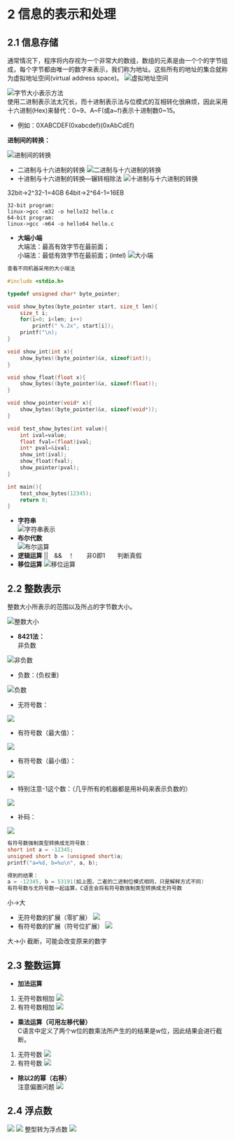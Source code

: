 # **2 信息的表示和处理**
## **2.1 信息存储**
通常情况下，程序将内存视为一个非常大的数组，数组的元素是由一个个的字节组成，每个字节都由唯一的数字来表示，我们称为地址。这些所有的地址的集合就称为虚拟地址空间(virtual address space)。
![虚拟地址空间](photo/chapter_two/2-1.png)

![字节大小表示方法](photo/chapter_two/2-2.png)  
使用二进制表示法太冗长，而十进制表示法与位模式的互相转化很麻烦，因此采用十六进制(Hex)来替代：0\~9、A\~F(或a\~f)表示十进制数0\~15。
+ 例如：0XABCDEF(0xabcdef)(0xAbCdEf)  

**进制间的转换：**  

![进制间的转换](photo/chapter_two/2-3.png)
+ 二进制与十六进制的转换
  ![二进制与十六进制的转换](photo/chapter_two/2-4.png)
+ 十进制与十六进制的转换—辗转相除法
  ![十进制与十六进制的转换](photo/chapter_two/2-5.png)

32bit->2^32-1=4GB
64bit->2^64-1=16EB
```
32-bit program:
linux->gcc -m32 -o hello32 hello.c
64-bit program:
linux->gcc -m64 -o hello64 hello.c
```
+ **大端小端**  
大端法：最高有效字节在最前面；  
小端法：最低有效字节在最前面；(intel)
![大小端](photo/chapter_two/2-6.png)
```C  
查看不同机器采用的大小端法

#include <stdio.h>

typedef unsigned char* byte_pointer;

void show_bytes(byte_pointer start, size_t len){
    size_t i;
    for(i=0; i<len; i++)
        printf(" %.2x", start[i]);
    printf("\n);
}

void show_int(int x){
    show_bytes((byte_pointer)&x, sizeof(int));
}

void show_float(float x){
    show_bytes((byte_pointer)&x, sizeof(float));
}

void show_pointer(void* x){
    show_bytes((byte_pointer)&x, sizeof(void*));
}

void test_show_bytes(int value){
    int ival=value;
    float fval=(float)ival;
    int* pval=&ival;
    show_int(ival);
    show_float(fval);
    show_pointer(pval);
}

int main(){
    test_show_bytes(12345);
    return 0;
}
```
+ **字符串**  
![字符串表示](photo/chapter_two/2-7.png)  
+ **布尔代数**  
![布尔运算](photo/chapter_two/2-8.png)
+ **逻辑运算**
||&emsp;&&&emsp;！&emsp;&emsp;非0即1&emsp;&emsp;判断真假  
+ **移位运算**
![移位运算](photo/chapter_two/2-9.png)

## **2.2 整数表示**
整数大小所表示的范围以及所占的字节数大小。

![整数大小](photo/chapter_two/2-10.png)
+ **8421法：**  
非负数

![非负数](photo/chapter_two/2-11.png)
+ 负数：(负权重)

![负数](photo/chapter_two/2-12.png)

+ 无符号数：

![](photo/chapter_two/2-13.png)
+ 有符号数（最大值）：

![](photo/chapter_two/2-14.png)
+ 有符号数（最小值）：

![](photo/chapter_two/2-15.png)
+ 特别注意-1这个数：（几乎所有的机器都是用补码来表示负数的）

![](photo/chapter_two/2-16.png)
+ 补码：

![](photo/chapter_two/2-17.png)
```C
有符号数强制类型转换成无符号数：
short int a = -12345;
unsigned short b = (unsigned short)a;
printf("a=%d, b=%u\n", a, b);

得到的结果：
a = -12345, b = 53191(如上图，二者的二进制位模式相同，只是解释方式不同)
有符号数与无符号数一起运算，C语言会将有符号数强制类型转换成无符号数
```
小->大  
+ 无符号数的扩展（零扩展）
  ![](photo/chapter_two/2-18.png)
+ 有符号数的扩展（符号位扩展）
  ![](photo/chapter_two/2-19.png)  

大->小
截断，可能会改变原来的数字

## **2.3 整数运算**
+ **加法运算**
1. 无符号数相加
   ![](photo/chapter_two/2-20.png)
2. 有符号数相加
   ![](photo/chapter_two/2-21.png)
+ **乘法运算（可用左移代替）**  
  C语言中定义了两个w位的数乘法所产生的的结果是w位，因此结果会进行截断。
1. 无符号数
   ![](photo/chapter_two/2-22.png)
2. 有符号数
   ![](photo/chapter_two/2-23.png)
+ **除以2的幂（右移）**  
  注意偏置问题
  ![](photo/chapter_two/2-24.png)

## **2.4 浮点数**
![](photo/chapter_two/2-25.png)
![](photo/chapter_two/2-26.png)
整型转为浮点数
![](photo/chapter_two/2-27.png)
